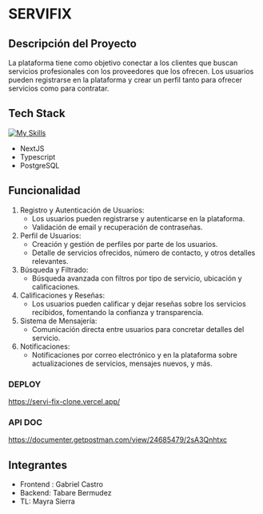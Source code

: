 # SERVIFIX
## Descripción del Proyecto
La plataforma tiene como objetivo conectar a los clientes que buscan servicios profesionales con los proveedores que los ofrecen. Los usuarios pueden registrarse en la plataforma y crear un perfil tanto para ofrecer servicios como para contratar.
## Tech Stack
[![My Skills](https://skillicons.dev/icons?i=nextjs,ts,postgres,prisma,vercel,git,github,postman,vscode&perline=9)](https://skillicons.dev)
- NextJS
- Typescript
- PostgreSQL

## Funcionalidad
1. Registro y Autenticación de Usuarios:
	* Los usuarios pueden registrarse y autenticarse en la plataforma.
	* Validación de email y recuperación de contraseñas.
2. Perfil de Usuarios:
	* Creación y gestión de perfiles por parte de los usuarios.
	* Detalle de servicios ofrecidos, número de contacto, y otros detalles relevantes.
3. Búsqueda y Filtrado:
	* Búsqueda avanzada con filtros por tipo de servicio, ubicación y calificaciones.
4. Calificaciones y Reseñas:
	* Los usuarios pueden calificar y dejar reseñas sobre los servicios recibidos, fomentando la confianza y transparencia.
5. Sistema de Mensajería:
	* Comunicación directa entre usuarios para concretar detalles del servicio.
6. Notificaciones:
	* Notificaciones por correo electrónico y en la plataforma sobre actualizaciones de servicios, mensajes nuevos, y más.


### DEPLOY
https://servi-fix-clone.vercel.app/

### API DOC
https://documenter.getpostman.com/view/24685479/2sA3Qnhtxc

## Integrantes
- Frontend : Gabriel Castro
- Backend: Tabare Bermudez
- TL: Mayra Sierra
